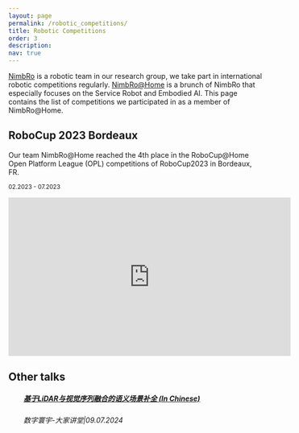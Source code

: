 ```yaml
---
layout: page
permalink: /robotic_competitions/
title: Robotic Competitions
order: 3
description: 
nav: true
---
```


[NimbRo](https://www.ais.uni-bonn.de/nimbro/) is a robotic team in our research group, we take part in international robotic competitions regularly. [NimbRo@Home](https://www.ais.uni-bonn.de/nimbro/@Home/) is a brunch of NimbRo that especially focuses on the Service Robot and Embodied AI. This page contains the list of competitions we participated in as a member of NimbRo@Home.

## RoboCup 2023 Bordeaux

Our team NimbRo@Home reached the 4th place in the RoboCup@Home Open Platform League (OPL) competitions of RoboCup2023 in Bordeaux, FR.

<small>02.2023 - 07.2023</small>

<iframe width="560" height="315" src="https://www.youtube.com/embed/fMhtsJv4SAE" frameborder="0" allow="accelerometer; autoplay; clipboard-write; encrypted-media; gyroscope; picture-in-picture" allowfullscreen></iframe>

<!-- [![Watch the video](https://img.youtube.com/vi/fMhtsJv4SAE/hqdefault.jpg)](https://www.youtube.com/watch?v=fMhtsJv4SAE) -->



## Other talks

<div class="card mt-3">
    <div class="p-3" style="padding-left: 30px;">
        <div class="row">
            <div class="col-sm-12">
                <h5 class="card-title"><a href="https://cepoca.cn/lectureHall/lectureRoomDetail?liveUid=ff8e2eafbc2a03a39232caac2c44316c" target="_blank" rel="noopener noreferrer">基于LiDAR与视觉序列融合的语义场景补全 (In Chinese)</a></h5>
            </div>
        </div>
        <div class="row">
            <div class="col-sm-9">
                <h6 class="card-title font-italic">数字寰宇-大家讲堂|09.07.2024</h6>
            </div>
        </div>
    </div>
</div>
